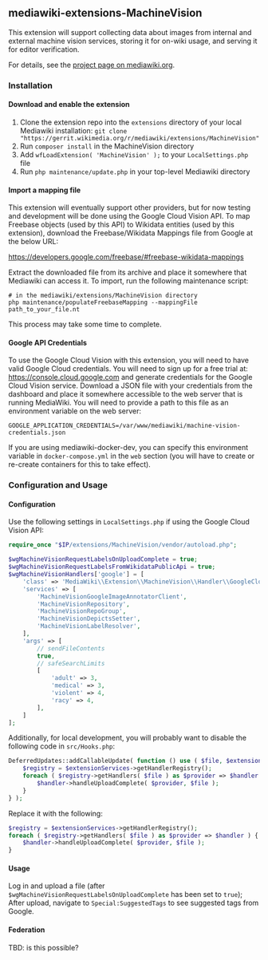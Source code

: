 ## mediawiki-extensions-MachineVision

This extension will support collecting data about images from internal and
external machine vision services, storing it for on-wiki usage, and serving it
for editor verification.

For details, see the [project page on
mediawiki.org](https://www.mediawiki.org/wiki/Wikimedia_Product/Machine_vision_middleware).

### Installation

#### Download and enable the extension
1. Clone the extension repo into the `extensions` directory of your local
   Mediawiki installation:
   `git clone "https://gerrit.wikimedia.org/r/mediawiki/extensions/MachineVision"`
2. Run `composer install` in the MachineVision directory
3. Add `wfLoadExtension( 'MachineVision' );` to your `LocalSettings.php` file
4. Run `php maintenance/update.php` in your top-level Mediawiki directory

#### Import a mapping file
This extension will eventually support other providers, but for now testing and
development will be done using the Google Cloud Vision API. To map Freebase
objects (used by this API) to Wikidata entities (used by this extension),
download the Freebase/Wikidata Mappings file from Google at the below URL:

https://developers.google.com/freebase/#freebase-wikidata-mappings

Extract the downloaded file from its archive and place it somewhere that Mediawiki can access it. To
import, run the following maintenance script:

```
# in the mediawiki/extensions/MachineVision directory
php maintenance/populateFreebaseMapping --mappingFile path_to_your_file.nt
```

This process may take some time to complete.

#### Google API Credentials
To use the Google Cloud Vision with this extension, you will need to have valid
Google Cloud credentials. You will need to sign up for a free trial at:
https://console.cloud.google.com and generate credentials for the Google Cloud
Vision service. Download a JSON file with your credentials from the dashboard
and place it somewhere accessible to the web server that is running MediaWiki.
You will need to provide a path to this file as an environment variable on the
web server:

```
GOOGLE_APPLICATION_CREDENTIALS=/var/www/mediawiki/machine-vision-credentials.json
```

If you are using mediawiki-docker-dev, you can specify this environment variable
in `docker-compose.yml` in the `web` section (you will have to create or
re-create containers for this to take effect).

### Configuration and Usage

#### Configuration
Use the following settings in `LocalSettings.php` if using the Google Cloud
Vision API:

```php
require_once "$IP/extensions/MachineVision/vendor/autoload.php";

$wgMachineVisionRequestLabelsOnUploadComplete = true;
$wgMachineVisionRequestLabelsFromWikidataPublicApi = true;
$wgMachineVisionHandlers['google'] = [
	'class' => 'MediaWiki\\Extension\\MachineVision\\Handler\\GoogleCloudVisionHandler',
	'services' => [
		'MachineVisionGoogleImageAnnotatorClient',
		'MachineVisionRepository',
		'MachineVisionRepoGroup',
		'MachineVisionDepictsSetter',
		'MachineVisionLabelResolver',
	],
	'args' => [
		// sendFileContents
		true,
		// safeSearchLimits
		[
			'adult' => 3,
			'medical' => 3,
			'violent' => 4,
			'racy' => 4,
		],
	]
];
```

Additionally, for local development, you will probably want to disable the
following code in `src/Hooks.php`:

```php
DeferredUpdates::addCallableUpdate( function () use ( $file, $extensionServices ) {
	$registry = $extensionServices->getHandlerRegistry();
	foreach ( $registry->getHandlers( $file ) as $provider => $handler ) {
		$handler->handleUploadComplete( $provider, $file );
	}
} );
```

Replace it with the following:

```php
$registry = $extensionServices->getHandlerRegistry();
foreach ( $registry->getHandlers( $file ) as $provider => $handler ) {
	$handler->handleUploadComplete( $provider, $file );
}
```

#### Usage
Log in and upload a file (after `$wgMachineVisionRequestLabelsOnUploadComplete`
has been set to `true`); After upload, navigate to `Special:SuggestedTags`
to see suggested tags from Google.

#### Federation
TBD: is this possible?
